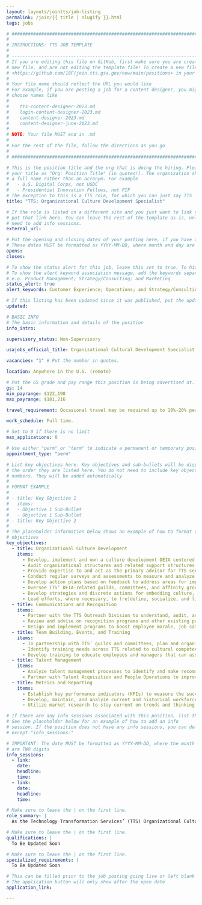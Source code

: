 ```yaml
---
layout: layouts/jointts/job-listing
permalink: /join/{{ title | slugify }}.html
tags: jobs

# ###############################################################################
#                                                                              #
# INSTRUCTIONS: TTS JOB TEMPLATE                                               #
#                                                                              #
# -----------------------------------------------------------------------------#
# If you are editing this file on GitHub, first make sure you are creating a   #
# new file, and are not editing the template file! To create a new file, go to #
# <https://github.com/18F/join.tts.gsa.gov/new/main/positions> in your browser #
#                                                                              #
# Your file name should reflect the URL you would like                         #
# For example, if you are posting a job for a content designer, you might      #
# choose names like                                                            #
#                                                                              #
#    tts-content-designer-2023.md                                              #
#    login-content-designer-2023.md                                            #
#    content-designer-2023.md                                                  #
#    content-designer-june-2023.md                                             #
#                                                                              #
# NOTE: Your file MUST end in .md                                              #
#                                                                              #
# For the rest of the file, follow the directions as you go                    #
#                                                                              #
# ###############################################################################

# This is the position title and the org that is doing the hiring. Please format
# your title as "Org: Position Title" (in quotes!). The organization should be
# a full name rather than an acronym. For example
#   - U.S. Digital Corps, not USDC
#   - Presidential Innovation Fellows, not PIF
# The exception to this is a TTS role, for which you can just say TTS
title: "TTS: Organizational Culture Development Specialist"

# If the role is listed on a different site and you just want to link to it,
# put that link here. You can leave the rest of the template as-is, unless you 
# need to add info sessions.
external_url:

# Put the opening and closing dates of your posting here, if you have them
# These dates MUST be formatted as YYYY-MM-DD, where month and day are 2-digits
opens: 
closes: 

# To show the status alert for this job, leave this set to true. To hide it, change to false
# To show the alert keyword association message, add the keywords separated by a semi-colon
# e.g. Product Management; Strategy/Consulting; and Marketing
status_alert: true
alert_keywords: Customer Experience; Operations; and Strategy/Consulting

# If this listing has been updated since it was published, put the updated date below in YYYY-MM-DD format
updated:

# BASIC INFO
# The basic information and details of the position
info_intro: 

supervisory_status: Non-Supervisory

usajobs_official_title: Organizational Cultural Development Specialist 

vacancies: "1" # Put the number in quotes.

location: Anywhere in the U.S. (remote)

# Put the GS grade and pay range this position is being advertised at. For SES positions, set the value of gs to SES.
gs: 14
min_payrange: $122,198
max_payrange: $181,216

travel_requirement: Occasional travel may be required up to 10%-20% per year.

work_schedule: Full time.

# Set to 0 if there is no limit
max_applications: 0

# Use either "perm" or "term" to indicate a permanent or temporary position 
appointment_type: "perm"

# List key objectives here. Key objectives and sub-bullets will be displayed in
# the order they are listed here. You do not need to include key objective
# numbers. They will be added automatically
#
# FORMAT EXAMPLE
# 
# - title: Key Objective 1
#   items: 
#   - Objective 1 Sub-Bullet
#   - Objective 1 Sub-Bullet
# - title: Key Objective 2
#
# The placeholder information below shows an example of how to format the key
# objectives
key_objectives: 
  - title: Organizational Culture Development
    items:
      - Develop, implement and own a culture development DEIA centered strategic plan and roadmap, sharing and collaborating with TTS leadership, employee stakeholder groups, and other stakeholders along the way.
      - Audit organizational structures and related support structures to identify degrees to which they facilitate cultural goals and objectives and are conducive to fostering a positive culture and high levels of employee engagement. Report findings, recommend strategies, and provide consultative support to TTS leadership.
      - Provide expertise to and act as the primary advisor for TTS senior management on a wide array of DEIA, culture, and employee engagement activities.
      - Conduct regular surveys and assessments to measure and analyze employee engagement levels, paying special attention to culture and DEIA metrics.
      - Develop action plans based on feedback to address areas for improvement, with a focus on creating an accessible and inclusive workplace.
      - Oversee TTS’ DEIA-related guilds, committees, and affinity groups, providing expert advice to co-leads and committee members on appropriate programming, expected responsibilities, and cohesive planning/roadmapping of all DEIA-related activities.
      - Develop strategies and discrete actions for embedding culture, DEIA, and employee engagement activities into the organization’s decision-making frameworks and day-to-day work.
      - Lead efforts, where necessary, to (re)define, socialize, and live out TTS’ core values and the TTS Code of Conduct, ensuring alignment with DEIA principles.
  - title: Communications and Recognition
    items:
      - Partner with the TTS Outreach Division to understand, audit, and improve the organization’s relationship and communication with staff across touchpoints and channels, focusing particularly on knowledge management, communication systems, change management, and internal networks. Use audit data to create and implement new communication strategies to reinforce organizational values, increase employee engagement, and emphasize the importance of DEIA.
      - Review and advise on recognition programs and other existing programs that acknowledge and reward employee contributions, with a focus on fairness and inclusivity.
      - Design and implement programs to boost employee morale, job satisfaction, and a sense of belonging for all employees.
  - title: Team Building, Events, and Training
    items:
      - In partnership with TTS’ guilds and committees, plan and organize team-building activities and events that promote employee recognition and engagement, foster a sense of community, and an increased understanding of DEIA principles.
      - Identify training needs across TTS related to cultural competence, employee engagement, and diversity, equity, inclusion, and accessibility principles and practices.
      - Develop training to educate employees and managers that can assist in meeting organizational goals, tracking progress toward these goals, and communicating progress to TTS leadership.
  - title: Talent Management
    items:
      - Analyze talent management processes to identify and make recommendations for removing institutional barriers, mitigating bias, and assuring a fair and transparent process in recruiting, hiring, and retaining diverse talent.
      - Partner with Talent Acquisition and People Operations to improve practices and better integrate a DEIA mindset into the complete employee lifecycle.
  - title: Metrics and Reporting
    items:
      - Establish key performance indicators (KPIs) to measure the success of culture and engagement initiatives, including specific metrics related to diversity, equity, inclusion, and accessibility. Generate regular reports to share insights and progress toward objectives with leadership, highlighting the organization's commitment to DEIA. Present to TTS Leadership to ensure alignment.
      - Develop, maintain, and analyze current and historical workforce data; and create data visualizations to showcase emerging workforce trends. Build a shared understanding of the problems we are trying to solve, where we are focusing, and what comes next.
      - Utilize market research to stay current on trends and thinking in the civic tech, government, technology talent development, and organizational culture space.

# If there are any info sessions associated with this position, list them here
# See the placeholder below for an example of how to add an info
# session. If the position does not have any info sessions, you can delete everything
# except "info_sessions:"

# IMPORTANT: The date MUST be formatted as YYYY-MM-DD, where the month and day
# are TWO digits 
info_sessions:
  - link: 
    date: 
    headline: 
    time: 
  - link: 
    date: 
    headline: 
    time:

# Make sure to leave the | on the first line.
role_summary: |
  As the Technology Transformation Services’ (TTS) Organizational Culture Development Specialist, you will play a pivotal role in shaping and sustaining a positive, inclusive, and diverse culture within TTS. You will be responsible for designing and executing initiatives to enhance employee engagement, foster a collaborative work environment, and reinforce TTS’ mission and core values, with a strong focus on diversity, equity, inclusion, and accessibility (DEIA). By implementing strategic programs, you will contribute to creating a workplace where TTS employees from all backgrounds thrive, fostering a sense of belonging and pride. The Organizational Development Specialist is located in the TTS Talent Division’s Front Office. This role will act as a senior advisor to and consult with TTS front office senior leadership.

# Make sure to leave the | on the first line.
qualifications: |
  To Be Updated Soon

# Make sure to leave the | on the first line.
specialized_requirements: |
  To Be Updated Soon

# This can be filled prior to the job posting going live or left blank #
# The application button will only show after the open date            #
application_link:

---
```

